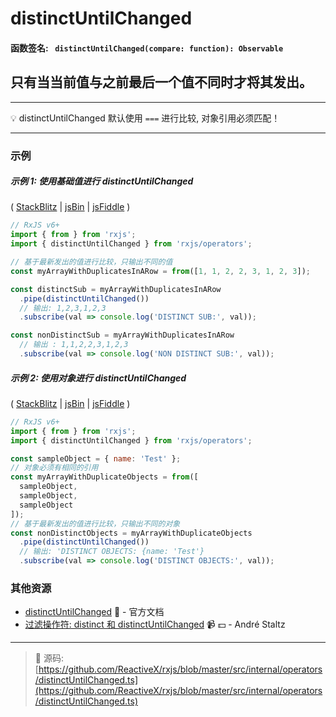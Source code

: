 # distinctUntilChanged

#### 函数签名: ` distinctUntilChanged(compare: function): Observable`

## 只有当当前值与之前最后一个值不同时才将其发出。

---

:bulb: distinctUntilChanged 默认使用 `===` 进行比较, 对象引用必须匹配！

---

### 示例

##### 示例 1: 使用基础值进行 distinctUntilChanged

( [StackBlitz](https://stackblitz.com/edit/typescript-bsb8mw?file=index.ts&devtoolsheight=100) | [jsBin](http://jsbin.com/qoyoxeheva/1/edit?js,console) |
[jsFiddle](https://jsfiddle.net/btroncone/xc2vzct7/) )

```js
// RxJS v6+
import { from } from 'rxjs';
import { distinctUntilChanged } from 'rxjs/operators';

// 基于最新发出的值进行比较，只输出不同的值
const myArrayWithDuplicatesInARow = from([1, 1, 2, 2, 3, 1, 2, 3]);

const distinctSub = myArrayWithDuplicatesInARow
  .pipe(distinctUntilChanged())
  // 输出: 1,2,3,1,2,3
  .subscribe(val => console.log('DISTINCT SUB:', val));

const nonDistinctSub = myArrayWithDuplicatesInARow
  // 输出 : 1,1,2,2,3,1,2,3
  .subscribe(val => console.log('NON DISTINCT SUB:', val));
```

##### 示例 2: 使用对象进行 distinctUntilChanged

( [StackBlitz](https://stackblitz.com/edit/typescript-moe7mh?file=index.ts&devtoolsheight=100) | [jsBin](http://jsbin.com/mexocipave/1/edit?js,console) |
[jsFiddle](https://jsfiddle.net/btroncone/t4ava5b4/) )

```js
// RxJS v6+
import { from } from 'rxjs';
import { distinctUntilChanged } from 'rxjs/operators';

const sampleObject = { name: 'Test' };
// 对象必须有相同的引用
const myArrayWithDuplicateObjects = from([
  sampleObject,
  sampleObject,
  sampleObject
]);
// 基于最新发出的值进行比较，只输出不同的对象
const nonDistinctObjects = myArrayWithDuplicateObjects
  .pipe(distinctUntilChanged())
  // 输出: 'DISTINCT OBJECTS: {name: 'Test'}
  .subscribe(val => console.log('DISTINCT OBJECTS:', val));
```

### 其他资源

* [distinctUntilChanged](https://cn.rx.js.org/class/es6/Observable.js~Observable.html#instance-method-distinctUntilChanged) :newspaper: - 官方文档
* [过滤操作符: distinct 和 distinctUntilChanged](https://egghead.io/lessons/rxjs-filtering-operators-distinct-and-distinctuntilchanged?course=rxjs-beyond-the-basics-operators-in-depth) :video_camera: :dollar: - André Staltz

---
> :file_folder: 源码:  [https://github.com/ReactiveX/rxjs/blob/master/src/internal/operators/distinctUntilChanged.ts](https://github.com/ReactiveX/rxjs/blob/master/src/internal/operators/distinctUntilChanged.ts)
